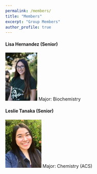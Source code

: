 ```yaml
---
permalink: /members/
title: "Members"
excerpt: "Group Members"
author_profile: true
---
```



#### Lisa Hernandez (Senior)
<img src="/images/LisaHernandez.jpg" height="150px">
Major: Biochemistry

#### Leslie Tanaka (Senior)
<img src="/images/LeslieTanaka.jpg" height="150px">
Major: Chemistry (ACS)